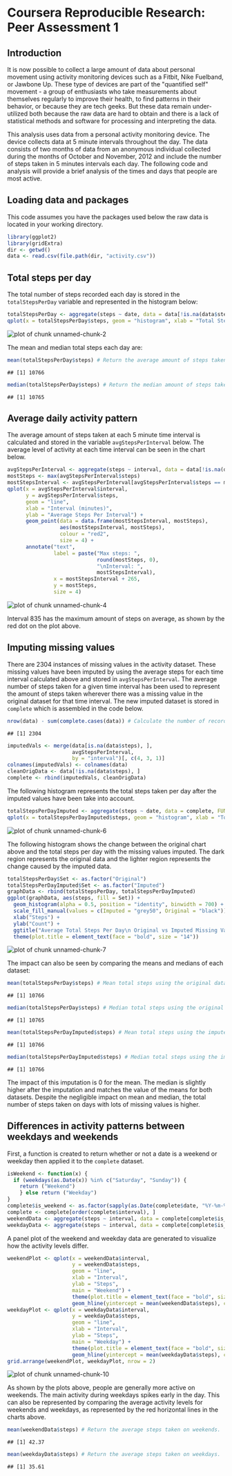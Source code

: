 # Coursera Reproducible Research: Peer Assessment 1
## Introduction
It is now possible to collect a large amount of data about personal movement using activity monitoring devices such as a Fitbit, Nike Fuelband, or Jawbone Up. These type of devices are part of the "quantified self" movement - a group of enthusiasts who take measurements about themselves regularly to improve their health, to find patterns in their behavior, or because they are tech geeks. But these data remain under-utilized both because the raw data are hard to obtain and there is a lack of statistical methods and software for processing and interpreting the data.

This analysis uses data from a personal activity monitoring device. The device collects data at 5 minute intervals throughout the day. The data consists of two months of data from an anonymous individual collected during the months of October and November, 2012 and include the number of steps taken in 5 minutes intervals each day. The following code and analysis will provide a brief analysis of the times and days that people are most active.

## Loading data and packages
This code assumes you have the packages used below the raw data is located in your working directory.

```r
library(ggplot2)
library(gridExtra)
dir <- getwd()
data <- read.csv(file.path(dir, "activity.csv"))
```

## Total steps per day
The total number of steps recorded each day is stored in the `totalStepsPerDay` variable and represented in the histogram below:

```r
totalStepsPerDay <- aggregate(steps ~ date, data = data[!is.na(data$steps), ], FUN = sum)
qplot(x = totalStepsPerDay$steps, geom = "histogram", xlab = "Total Steps", ylab = "Count", bindwidth = 700, main = "Total Number of Steps Taken Each Day")
```

![plot of chunk unnamed-chunk-2](figure/unnamed-chunk-2.png) 

The mean and median total steps each day are:

```r
mean(totalStepsPerDay$steps) # Return the average amount of steps taken each day.
```

```
## [1] 10766
```

```r
median(totalStepsPerDay$steps) # Return the median amount of steps taken each day.
```

```
## [1] 10765
```

## Average daily activity pattern
The average amount of steps taken at each 5 minute time interval is calculated and stored in the variable `avgStepsPerInterval` below. The average level of activity at each time interval can be seen in the chart below.

```r
avgStepsPerInterval <- aggregate(steps ~ interval, data = data[!is.na(data$steps), ], FUN = mean)
mostSteps <- max(avgStepsPerInterval$steps)
mostStepsInterval <- avgStepsPerInterval[avgStepsPerInterval$steps == mostSteps, 1]
qplot(x = avgStepsPerInterval$interval, 
      y = avgStepsPerInterval$steps, 
      geom = "line", 
      xlab = "Interval (minutes)",
      ylab = "Average Steps Per Interval") + 
      geom_point(data = data.frame(mostStepsInterval, mostSteps), 
                 aes(mostStepsInterval, mostSteps), 
                 colour = "red2", 
                 size = 4) + 
      annotate("text", 
               label = paste("Max steps: ", 
                             round(mostSteps, 0), 
                             "\nInterval: ",
                             mostStepsInterval), 
               x = mostStepsInterval + 265, 
               y = mostSteps, 
               size = 4)
```

![plot of chunk unnamed-chunk-4](figure/unnamed-chunk-4.png) 

Interval 835 has the maximum amount of steps on average, as shown by the red dot on the plot above.


## Imputing missing values
There are 2304 instances of missing values in the activity dataset. These missing values have been imputed by using the average steps for each time interval calculated above and stored in `avgStepsPerInterval`. The average number of steps taken for a given time interval has been used to represent the amount of steps taken wherever there was a missing value in the original dataset for that time interval. The new imputed dataset is stored in `complete` which is assembled in the code below.


```r
nrow(data) - sum(complete.cases(data)) # Calculate the number of records with missing values.
```

```
## [1] 2304
```

```r
imputedVals <- merge(data[is.na(data$steps), ], 
                     avgStepsPerInterval, 
                     by = "interval")[, c(4, 3, 1)]
colnames(imputedVals) <- colnames(data)
cleanOrigData <- data[!is.na(data$steps), ]
complete <- rbind(imputedVals, cleanOrigData)
```

The following histogram represents the total steps taken per day after the imputed values have been take into account.


```r
totalStepsPerDayImputed <- aggregate(steps ~ date, data = complete, FUN = sum)
qplot(x = totalStepsPerDayImputed$steps, geom = "histogram", xlab = "Total Steps", ylab = "Count", binwidth = 700, main = "Total Number of Steps Taken Each Day\n (Imputed Missing Values)")
```

![plot of chunk unnamed-chunk-6](figure/unnamed-chunk-6.png) 

The following histogram shows the change between the original chart above and the total steps per day with the missing values imputed. The dark region represents the original data and the lighter region represents the change caused by the imputed data.


```r
totalStepsPerDay$Set <- as.factor("Original")
totalStepsPerDayImputed$Set <- as.factor("Imputed")
graphData <- rbind(totalStepsPerDay, totalStepsPerDayImputed)
ggplot(graphData, aes(steps, fill = Set)) + 
  geom_histogram(alpha = 0.5, position = "identity", binwidth = 700) + 
  scale_fill_manual(values = c(Imputed = "grey50", Original = "black")) +
  xlab("Steps") +
  ylab("Count") +
  ggtitle("Average Total Steps Per Day\n Original vs Imputed Missing Values") +
  theme(plot.title = element_text(face = "bold", size = "14"))
```

![plot of chunk unnamed-chunk-7](figure/unnamed-chunk-7.png) 

The impact can also be seen by comparing the means and medians of each dataset:

```r
mean(totalStepsPerDay$steps) # Mean total steps using the original data
```

```
## [1] 10766
```

```r
median(totalStepsPerDay$steps) # Median total steps using the original data
```

```
## [1] 10765
```

```r
mean(totalStepsPerDayImputed$steps) # Mean total steps using the imputed data
```

```
## [1] 10766
```

```r
median(totalStepsPerDayImputed$steps) # Median total steps using the imputed data
```

```
## [1] 10766
```
The impact of this imputation is 0 for the mean. The median is slightly higher after the imputation and matches the value of the means for both datasets. Despite the negligible impact on mean and median, the total number of steps taken on days with lots of missing values is higher.

## Differences in activity patterns between weekdays and weekends
First, a function is created to return whether or not a date is a weekend or weekday then applied it to the `complete` dataset.

```r
isWeekend <- function(x) {
  if (weekdays(as.Date(x)) %in% c("Saturday", "Sunday")) {
    return ("Weekend")
    } else return ("Weekday")
}
complete$is_weekend <- as.factor(sapply(as.Date(complete$date, "%Y-%m-%d"), FUN = isWeekend))
complete <- complete[order(complete$interval), ]
weekendData <- aggregate(steps ~ interval, data = complete[complete$is_weekend == "Weekend", ], FUN = mean)
weekdayData <- aggregate(steps ~ interval, data = complete[complete$is_weekend == "Weekday", ], FUN = mean)
```

A panel plot of the weekend and weekday data are generated to visualize how the activity levels differ.

```r
weekendPlot <- qplot(x = weekendData$interval,
                     y = weekendData$steps,
                     geom = "line",
                     xlab = "Interval",
                     ylab = "Steps",
                     main = "Weekend") +
                     theme(plot.title = element_text(face = "bold", size = "14")) +
                     geom_hline(yintercept = mean(weekendData$steps), colour = "red")
weekdayPlot <- qplot(x = weekdayData$interval,
                     y = weekdayData$steps,
                     geom = "line",
                     xlab = "Interval",
                     ylab = "Steps",
                     main = "Weekday") +
                     theme(plot.title = element_text(face = "bold", size = "14")) +
                     geom_hline(yintercept = mean(weekdayData$steps), colour = "red")
grid.arrange(weekendPlot, weekdayPlot, nrow = 2)
```

![plot of chunk unnamed-chunk-10](figure/unnamed-chunk-10.png) 

As shown by the plots above, people are generally more active on weekends. The main activity during weekdays spikes early in the day. This can also be represented by comparing the average activity levels for weekends and weekdays, as represented by the red horizontal lines in the charts above.

```r
mean(weekendData$steps) # Return the average steps taken on weekends.
```

```
## [1] 42.37
```

```r
mean(weekdayData$steps) # Return the average steps taken on weekdays.
```

```
## [1] 35.61
```
